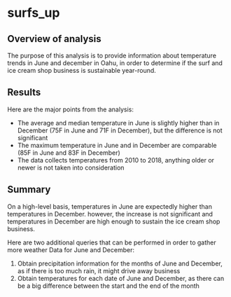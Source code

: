 # surfs_up

## Overview of analysis
The purpose of this analysis is to provide information about temperature trends in June and december in Oahu, in order to determine if the surf and ice cream shop business is sustainable year-round.

## Results
Here are the major points from the analysis:
* The average and median temperature in June is slightly higher than in December (75F in June and 71F in December), but the difference is not significant
* The maximum temperature in June and in December are comparable (85F in June and 83F in December)
* The data collects temperatures from 2010 to 2018, anything older or newer is not taken into consideration

## Summary
On a high-level basis, temperatures in June are expectedly higher than temperatures in December. however, the increase is not significant and temperatures in December are high enough to sustain the ice cream shop business. 

Here are two additional queries that can be performed in order to gather more weather Data for June and December: 
1. Obtain precipitation information for the months of June and December, as if there is too much rain, it might drive away business
2. Obtain temperatures for each date of June and December, as there can be a big difference between the start and the end of the month
